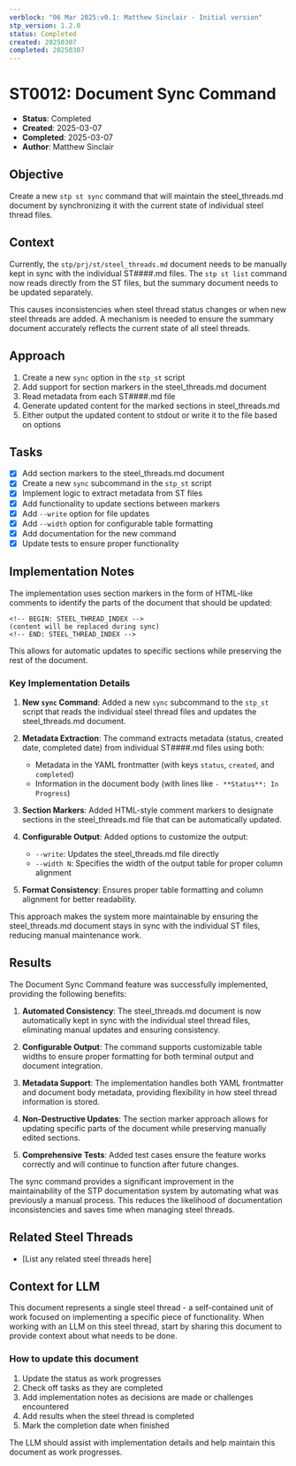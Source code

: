 ```yaml
---
verblock: "06 Mar 2025:v0.1: Matthew Sinclair - Initial version"
stp_version: 1.2.0
status: Completed
created: 20250307
completed: 20250307
---
```

# ST0012: Document Sync Command

- **Status**: Completed
- **Created**: 2025-03-07
- **Completed**: 2025-03-07
- **Author**: Matthew Sinclair

## Objective

Create a new `stp st sync` command that will maintain the steel_threads.md document by synchronizing it with the current state of individual steel thread files.

## Context

Currently, the `stp/prj/st/steel_threads.md` document needs to be manually kept in sync with the individual ST####.md files. The `stp st list` command now reads directly from the ST files, but the summary document needs to be updated separately.

This causes inconsistencies when steel thread status changes or when new steel threads are added. A mechanism is needed to ensure the summary document accurately reflects the current state of all steel threads.

## Approach

1. Create a new `sync` option in the `stp_st` script
2. Add support for section markers in the steel_threads.md document
3. Read metadata from each ST####.md file
4. Generate updated content for the marked sections in steel_threads.md
5. Either output the updated content to stdout or write it to the file based on options

## Tasks

- [x] Add section markers to the steel_threads.md document
- [x] Create a new `sync` subcommand in the `stp_st` script
- [x] Implement logic to extract metadata from ST files
- [x] Add functionality to update sections between markers
- [x] Add `--write` option for file updates
- [x] Add `--width` option for configurable table formatting
- [x] Add documentation for the new command
- [x] Update tests to ensure proper functionality

## Implementation Notes

The implementation uses section markers in the form of HTML-like comments to identify the parts of the document that should be updated:

```
<!-- BEGIN: STEEL_THREAD_INDEX -->
(content will be replaced during sync)
<!-- END: STEEL_THREAD_INDEX -->
```

This allows for automatic updates to specific sections while preserving the rest of the document.

### Key Implementation Details

1. **New `sync` Command**: Added a new `sync` subcommand to the `stp_st` script that reads the individual steel thread files and updates the steel_threads.md document.

2. **Metadata Extraction**: The command extracts metadata (status, created date, completed date) from individual ST####.md files using both:
   - Metadata in the YAML frontmatter (with keys `status`, `created`, and `completed`)
   - Information in the document body (with lines like `- **Status**: In Progress`)

3. **Section Markers**: Added HTML-style comment markers to designate sections in the steel_threads.md file that can be automatically updated.

4. **Configurable Output**: Added options to customize the output:
   - `--write`: Updates the steel_threads.md file directly
   - `--width N`: Specifies the width of the output table for proper column alignment
   
5. **Format Consistency**: Ensures proper table formatting and column alignment for better readability.

This approach makes the system more maintainable by ensuring the steel_threads.md document stays in sync with the individual ST files, reducing manual maintenance work.

## Results

The Document Sync Command feature was successfully implemented, providing the following benefits:

1. **Automated Consistency**: The steel_threads.md document is now automatically kept in sync with the individual steel thread files, eliminating manual updates and ensuring consistency.

2. **Configurable Output**: The command supports customizable table widths to ensure proper formatting for both terminal output and document integration.

3. **Metadata Support**: The implementation handles both YAML frontmatter and document body metadata, providing flexibility in how steel thread information is stored.

4. **Non-Destructive Updates**: The section marker approach allows for updating specific parts of the document while preserving manually edited sections.

5. **Comprehensive Tests**: Added test cases ensure the feature works correctly and will continue to function after future changes.

The sync command provides a significant improvement in the maintainability of the STP documentation system by automating what was previously a manual process. This reduces the likelihood of documentation inconsistencies and saves time when managing steel threads.

## Related Steel Threads

- [List any related steel threads here]

## Context for LLM

This document represents a single steel thread - a self-contained unit of work focused on implementing a specific piece of functionality. When working with an LLM on this steel thread, start by sharing this document to provide context about what needs to be done.

### How to update this document

1. Update the status as work progresses
2. Check off tasks as they are completed
3. Add implementation notes as decisions are made or challenges encountered
4. Add results when the steel thread is completed
5. Mark the completion date when finished

The LLM should assist with implementation details and help maintain this document as work progresses.
